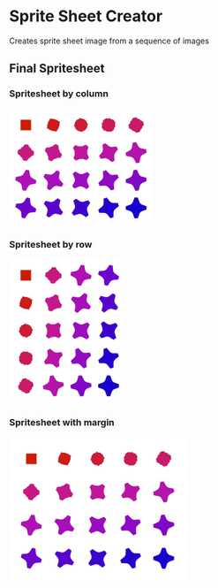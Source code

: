 # Sprite Sheet Creator
Creates sprite sheet image from a sequence of images


## Final Spritesheet
### Spritesheet by column
![Image not found](/SavedImage/FinalImageCol.png?raw=true "Spritesheet by column")
### Spritesheet by row
![Image not found](/SavedImage/FinalImageRow.png?raw=true "Spritesheet by row")


### Spritesheet with margin
![Image not found](/SavedImage/FinalImageWithMargin.png?raw=true "Spritesheet with margin")